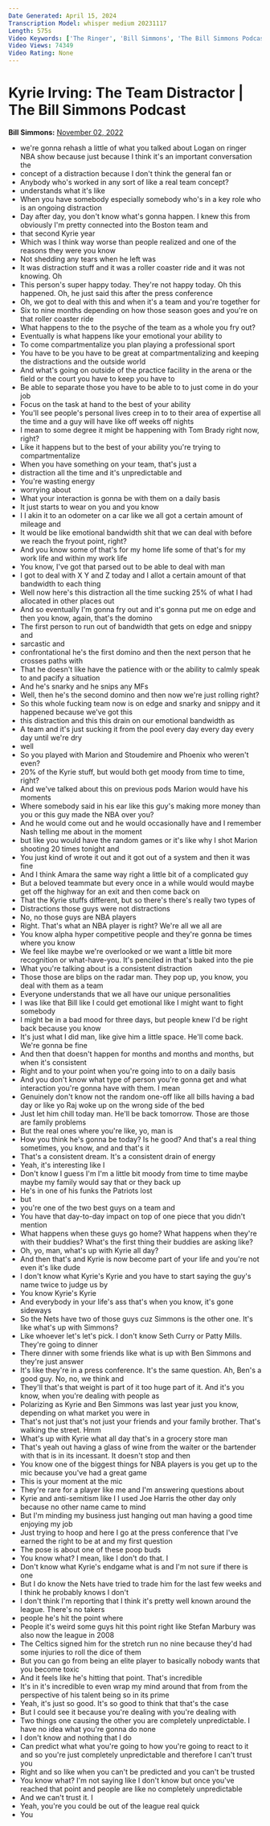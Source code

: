 ```yaml
---
Date Generated: April 15, 2024
Transcription Model: whisper medium 20231117
Length: 575s
Video Keywords: ['The Ringer', 'Bill Simmons', 'The Bill Simmons Podcast', 'Raja Bell', 'NBA Show', 'Basketball Show', 'NBA Podcast', 'Basketball Podcast', 'Kyrie Irving', 'Brooklyn Nets', 'Nets Basketball', 'Kevin Durant', 'Steve Nash', 'Ime Udoka']
Video Views: 74349
Video Rating: None
---
```


# Kyrie Irving: The Team Distractor | The Bill Simmons Podcast
**Bill Simmons:** [November 02, 2022](https://www.youtube.com/watch?v=C2RnAeE9Fbc)
*  we're gonna rehash a little of what you talked about Logan on ringer NBA show because just because I think it's an important conversation the
*  concept of a distraction because I don't think the general fan or
*  Anybody who's worked in any sort of like a real team concept?
*  understands what it's like
*  When you have somebody especially somebody who's in a key role who is an ongoing distraction
*  Day after day, you don't know what's gonna happen. I knew this from obviously I'm pretty connected into the Boston team and
*  that second Kyrie year
*  Which was I think way worse than people realized and one of the reasons they were you know
*  Not shedding any tears when he left was
*  It was distraction stuff and it was a roller coaster ride and it was not knowing. Oh
*  This person's super happy today. They're not happy today. Oh this happened. Oh, he just said this after the press conference
*  Oh, we got to deal with this and when it's a team and you're together for
*  Six to nine months depending on how those season goes and you're on that roller coaster ride
*  What happens to the to the psyche of the team as a whole you fry out?
*  Eventually is what happens like your emotional your ability to
*  To come compartmentalize you plan playing a professional sport
*  You have to be you have to be great at compartmentalizing and keeping the distractions and the outside world
*  And what's going on outside of the practice facility in the arena or the field or the court you have to keep you have to
*  Be able to separate those you have to be able to to just come in do your job
*  Focus on the task at hand to the best of your ability
*  You'll see people's personal lives creep in to to their area of expertise all the time and a guy will have like off weeks off nights
*  I mean to some degree it might be happening with Tom Brady right now, right?
*  Like it happens but to the best of your ability you're trying to compartmentalize
*  When you have something on your team, that's just a
*  distraction all the time and it's unpredictable and
*  You're wasting energy
*  worrying about
*  What your interaction is gonna be with them on a daily basis
*  It just starts to wear on you and you know
*  I I akin it to an odometer on a car like we all got a certain amount of mileage and
*  It would be like emotional bandwidth shit that we can deal with before we reach the fryout point, right?
*  And you know some of that's for my home life some of that's for my work life and within my work life
*  You know, I've got that parsed out to be able to deal with man
*  I got to deal with X Y and Z today and I allot a certain amount of that bandwidth to each thing
*  Well now here's this distraction all the time sucking 25% of what I had allocated in other places out
*  And so eventually I'm gonna fry out and it's gonna put me on edge and then you know, again, that's the domino
*  The first person to run out of bandwidth that gets on edge and snippy and
*  sarcastic and
*  confrontational he's the first domino and then the next person that he crosses paths with
*  That he doesn't like have the patience with or the ability to calmly speak to and pacify a situation
*  And he's snarky and he snips any MFs
*  Well, then he's the second domino and then now we're just rolling right?
*  So this whole fucking team now is on edge and snarky and snippy and it happened because we've got this
*  this distraction and this this drain on our emotional bandwidth as
*  A team and it's just sucking it from the pool every day every day every day until we're dry
*  well
*  So you played with Marion and Stoudemire and Phoenix who weren't even?
*  20% of the Kyrie stuff, but would both get moody from time to time, right?
*  And we've talked about this on previous pods Marion would have his moments
*  Where somebody said in his ear like this guy's making more money than you or this guy made the NBA over you?
*  And he would come out and he would occasionally have and I remember Nash telling me about in the moment
*  but like you would have the random games or it's like why I shot Marion shooting 20 times tonight and
*  You just kind of wrote it out and it got out of a system and then it was fine
*  And I think Amara the same way right a little bit of a complicated guy
*  But a beloved teammate but every once in a while would would maybe get off the highway for an exit and then come back on
*  That the Kyrie stuffs different, but so there's there's really two types of
*  Distractions those guys were not distractions
*  No, no those guys are NBA players
*  Right. That's what an NBA player is right? We're all we all are
*  You know alpha hyper competitive people and they're gonna be times where you know
*  We feel like maybe we're overlooked or we want a little bit more recognition or what-have-you. It's penciled in that's baked into the pie
*  What you're talking about is a consistent distraction
*  Those those are blips on the radar man. They pop up, you know, you deal with them as a team
*  Everyone understands that we all have our unique personalities
*  I was like that Bill like I could get emotional like I might want to fight somebody
*  I might be in a bad mood for three days, but people knew I'd be right back because you know
*  It's just what I did man, like give him a little space. He'll come back. We're gonna be fine
*  And then that doesn't happen for months and months and months, but when it's consistent
*  Right and to your point when you're going into to on a daily basis
*  And you don't know what type of person you're gonna get and what interaction you're gonna have with them. I mean
*  Genuinely don't know not the random one-off like all bills having a bad day or like yo Raj woke up on the wrong side of the bed
*  Just let him chill today man. He'll be back tomorrow. Those are those are family problems
*  But the real ones where you're like, yo, man is
*  How you think he's gonna be today? Is he good? And that's a real thing sometimes, you know, and and that's it
*  That's a consistent dream. It's a consistent drain of energy
*  Yeah, it's interesting like I
*  Don't know I guess I'm I'm a little bit moody from time to time maybe maybe my family would say that or they back up
*  He's in one of his funks the Patriots lost
*  but
*  you're one of the two best guys on a team and
*  You have that day-to-day impact on top of one piece that you didn't mention
*  What happens when these guys go home? What happens when they're with their buddies? What's the first thing their buddies are asking like?
*  Oh, yo, man, what's up with Kyrie all day?
*  And then that's and Kyrie is now become part of your life and you're not even it's like dude
*  I don't know what Kyrie's Kyrie and you have to start saying the guy's name twice to judge us by
*  You know Kyrie's Kyrie
*  And everybody in your life's ass that's when you know, it's gone sideways
*  So the Nets have two of those guys cuz Simmons is the other one. It's like what's up with Simmons?
*  Like whoever let's let's pick. I don't know Seth Curry or Patty Mills. They're going to dinner
*  There dinner with some friends like what is up with Ben Simmons and they're just answer
*  It's like they're in a press conference. It's the same question. Ah, Ben's a good guy. No, no, we think and
*  They'll that's that weight is part of it too huge part of it. And it's you know, when you're dealing with people as
*  Polarizing as Kyrie and Ben Simmons was last year just you know, depending on what market you were in
*  That's not just that's not just your friends and your family brother. That's walking the street. Hmm
*  What's up with Kyrie what all day that's in a grocery store man
*  That's yeah out having a glass of wine from the waiter or the bartender with that is in its incessant. It doesn't stop and then
*  You know one of the biggest things for NBA players is you get up to the mic because you've had a great game
*  This is your moment at the mic
*  They're rare for a player like me and I'm answering questions about
*  Kyrie and anti-semitism like I I used Joe Harris the other day only because no other name came to mind
*  But I'm minding my business just hanging out man having a good time enjoying my job
*  Just trying to hoop and here I go at the press conference that I've earned the right to be at and my first question
*  The pose is about one of these poop buds
*  You know what? I mean, like I don't do that. I
*  Don't know what Kyrie's endgame what is and I'm not sure if there is one
*  But I do know the Nets have tried to trade him for the last few weeks and I think he probably knows I don't
*  I don't think I'm reporting that I think it's pretty well known around the league. There's no takers
*  people he's hit the point where
*  People it's weird some guys hit this point right like Stefan Marbury was also now the league in 2008
*  The Celtics signed him for the stretch run no nine because they'd had some injuries to roll the dice of them
*  But you can go from being an elite player to basically nobody wants that you become toxic
*  And it feels like he's hitting that point. That's incredible
*  It's in it's incredible to even wrap my mind around that from from the perspective of his talent being so in its prime
*  Yeah, it's just so good. It's so good to think that that's the case
*  But I could see it because you're dealing with you're dealing with
*  Two things one causing the other you are completely unpredictable. I have no idea what you're gonna do none
*  I don't know and nothing that I do
*  Can predict what what you're going to how you're going to react to it and so you're just completely unpredictable and therefore I can't trust you
*  Right and so like when you can't be predicted and you can't be trusted
*  You know what? I'm not saying like I don't know but once you've reached that point and people are like no completely unpredictable
*  And we can't trust it. I
*  Yeah, you're you could be out of the league real quick
*  You
